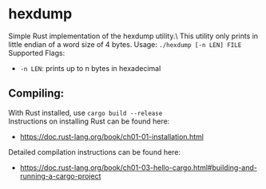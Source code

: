 # hexdump
Simple Rust implementation of the hexdump utility.\ This utility only prints in little endian of a word size of 4 bytes.
Usage: ``./hexdump [-n LEN] FILE``\
Supported Flags:
- ``-n LEN``: prints up to n bytes in hexadecimal
## Compiling:
With Rust installed, use ``cargo build --release``\
Instructions on installing Rust can be found here:
- https://doc.rust-lang.org/book/ch01-01-installation.html

Detailed compilation instructions can be found here:
- https://doc.rust-lang.org/book/ch01-03-hello-cargo.html#building-and-running-a-cargo-project
